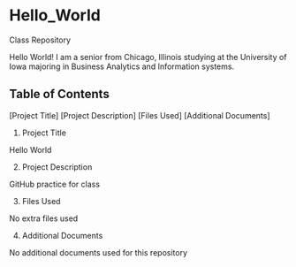 # Hello_World
Class Repository

Hello World!
I am a senior from Chicago, Illinois studying at the University of Iowa majoring in Business Analytics and Information systems.


## Table of Contents 
 [Project Title]
 [Project Description]
 [Files Used]
 [Additional Documents] 


1. Project Title

Hello World

2. Project Description

GitHub practice for class

3. Files Used

No extra files used 

4. Additional Documents

No additional documents used for this repository
